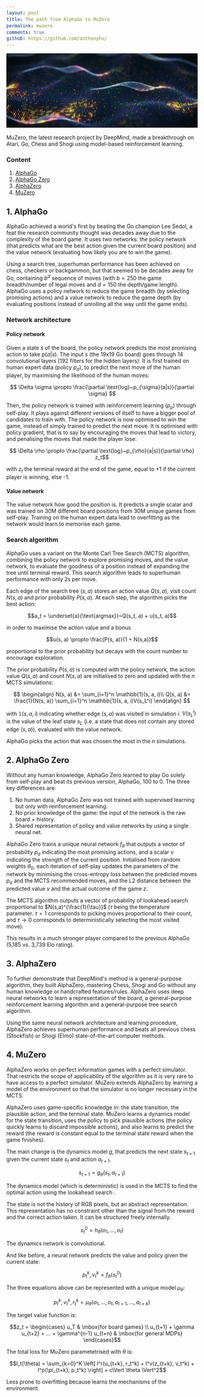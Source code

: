 ```yaml
---
layout: post
title: The path from AlphaGo to MuZero
permalink: muzero
comments: true
github: https://github.com/anthonyhu/
---
```

<p align='center'><img src='/img/muzero.jpg' alt='muzero'/></p>

MuZero, the latest research project by DeepMind, made a breakthrough on Atari, Go, Chess and Shogi using
model-based reinforcement learning.

### Content
1. [AlphaGo](#1-alphago)
2. [AlphaGo Zero](#2-alphago-zero)
3. [AlphaZero](#3-alphazero)
4. [MuZero](#4-muzero)

## 1. AlphaGo
AlphaGo achieved a world's first by beating the Go champion Lee Sedol, a feat the research community thought was decades 
away due to the complexity of the board game. It uses two networks: the policy network (that predicts what are the best
action given the current board position) and the value network (evaluating how likely you are to win the game).

Using a search tree, superhuman performance has been achieved on chess, checkers or backgammon, but that seemed to be
 decades away for Go, containing $b^d$ sequence of moves (with $b=250$ the game breadth/number of legal moves and 
 $d=150$ the depth/game length). AlphaGo uses a policy network to reduce the game breadth (by selecting promising 
 actions) and a value network to reduce the game depth (by evaluating positions instead of unrolling all the way 
 until the game ends). 

### Network architecture 
#### Policy network
Given a state $s$ of the board, the policy network predicts the most promising action to take $p(a|s)$. The input $s$
(the 19x19 Go board) goes through 14 convolutional layers (192 filters for the hidden layers). It is first trained on
human expert data (policy $p_{\sigma}$), to predict the next move of the human player, by maximising the likelihood 
of the human moves:

$$ \Delta \sigma \propto \frac{\partial \text{log}~p_{\sigma}(a|s)}{\partial \sigma} $$

Then, the policy network is 
trained with reinforcement
learning ($p_{\rho}$) through self-play. It plays against different versions of itself to have a bigger pool of 
candidates
 to 
train with. The policy network is now optimised to win the game, instead of simply trained to predict the next move. 
It is optimised with policy gradient, that is to say by encouraging the moves that lead to victory, and penalising 
the moves that made the player lose:

$$ \Delta \rho \propto \frac{\partial \text{log}~p_{\rho}(a|s)}{\partial \rho} z_t$$

with $z_t$ the terminal reward at the end of the game, equal to +1 if the current player is winning, else -1.


#### Value network
The value network how good the position is. It predicts a single scalar and was trained on 30M different board positions
from 30M unique games from self-play. Training on the human expert data lead to overfitting as the network would 
learn to memorise each game. 

### Search algorithm
AlphaGo uses a variant on the Monte Carl Tree Search (MCTS) algorithm, combining the policy network to explore 
promising moves, and the value network, to evaluate the goodness of a position instead of expanding the tree until 
terminal reward. This search algorithm leads to superhuman performance with only 2s per move. 

Each edge of the search tree $(s, a)$ stores an action value $Q(s, a)$, visit count $N(s,a)$ and prior probability $P
(s, a)$. At each step, the algorithm picks the best action:

$$a_t =  \underset{a}{\text{argmax}}~Q(s_t, a) + u(s_t, a)$$

in order to maximise the action value and a bonus

$$u(s, a) \propto \frac{P(s, a)}{1 + N(s,a)}$$

proportional to the prior probability but decays with the count number to encourage exploration. 

The prior probability $P(s, a)$ is computed with the policy network, the action value $Q(s, a)$ and count $N(s,a)$ 
are initialised to zero and updated with the $n$ MCTS simulations:

$$
\begin{align}
N(s, a) &= \sum_{i=1}^n \mathbb{1}(s, a, i)\\
Q(s, a) &= \frac{1}{N(s, a)} \sum_{i=1}^n \mathbb{1}(s, a, i)V(s_L^i)
\end{align}
$$

with $\mathbb{1}(s, a, i)$ indicating whether edge $(s, a)$ was visited in simulation $i$. $V(s_L^i)$ is the value of
 the leaf state $s_L$ (i.e. a state that does not contain any stored edge $(s, a)$), evaluated with the value network.
 
 AlphaGo picks the action that was chosen the most in the $n$ simulations. 

## 2. AlphaGo Zero
Without any human knowledge, AlphaGo Zero learned to play Go solely from self-play and beat its previous version, 
AlphaGo, 100 to 0. The three key differences are:

1. No human data, AlphaGo Zero was not trained with supervised learning but only with reinforcement learning.
2. No prior knowledge of the game: the input of the network is the raw board + history.
3. Shared representation of policy and value networks by using a single neural net.

AlphaGo Zero trains a unique neural network $f_{\theta}$ that outputs a vector of probability $p_a$ indicating the 
most promising actions, and a scalar $v$ indicating the strength of the current position. Initialised from random 
weights $\theta_0$, each iteration of self-play updates the parameters of the network by minimising the cross-entropy
 loss between the predicted moves $p_a$ and the MCTS recommended moves, and the L2 distance between the predicted 
 value $v$ and the actual outcome of the game $z$. 
 
The MCTS algorithm outputs a vector of probability of lookahead search proportional to $N(s,a)^{\frac{1}{\tau}}$ 
($\tau$ being the temperature parameter. $\tau=1$ corresponds to picking moves proportional to their count, and $\tau 
\to 0$ corresponds to deterministically selecting the most visited move).

This results in a much stronger player compared to the previous AlphaGo (5,185 vs. 3,739 Elo rating). 

## 3. AlphaZero
To further demonstrate that DeepMind's method is a general-purpose algorithm, they built AlphaZero, mastering Chess, 
Shogi and Go without any human knowledge or handcrafted features/rules. AlphaZero uses deep neural networks to learn 
a representation of the board, a general-purpose reinforcement learning algorithm and a general-purpose tree search 
algorithm. 

Using the same neural network architecture and learning procedure, AlphaZero achieves superhuman performance and 
beats all previous chess (Stockfish) or Shogi (Elmo) state-of-the-art computer methods.  

## 4. MuZero
AlphaZero works on perfect information games with a perfect simulator. That restricts the scope of applicability of 
the algorithm as it is very rare to have access to a perfect simulator. MuZero extends AlphaZero by learning a model 
of the environment so that the simulator is no longer necessary in the MCTS. 

AlphaZero uses game-specific knowledge in: the state transition, the plausible action, and the terminal state. MuZero
 learns a dynamics model for the state transition, uses the policy to pick plausible actions (the policy quickly 
 learns to discard impossible actions), and also learns to predict the reward (the reward is constant equal to the 
 terminal state reward when the game finishes).
 
 
The main change is the dynamics model $g$, that predicts the next state $s_{t+1}$ given the current state $s_t$ and 
action $a_{t+1}$.
 
$$s_{t+1} = g_{\theta}(s_t, a_{t+1})$$

The dynamics model (which is deterministic) is used in the MCTS to find the optimal action using the lookahead search
.

The state is not the history of RGB pixels, but an abstract representation. This representation has no constraint 
other than the signal from the reward and the correct action taken. It can be structured freely internally.

$$s_t^0 = h_{\theta}(o_1, ..., o_t)$$

The dynamics network is convolutional.

And like before, a neural network predicts the value and policy given the current state:

$$p_t^k, v_t^k =f_{\theta}(s_t^0)$$

The three equations above can be represented with a unique model $\mu_{\theta}$:

$$p_t^k, v_t^k, r_t^k = \mu_{\theta}(o_1, ..., o_t, a_{t+1}, ..., a_{t+k})$$


The target value function is:

$$z_t = \begin{cases} u_T & \mbox{for board games} \\ u_{t+1} + \gamma u_{t+2} + ... + \gamma^{n-1} 
u_{t+n} & \mbox{for general MDPs} \end{cases}$$

The total loss for MuZero parametetrised with $\theta$ is: 

$$l_t(\theta) = \sum_{k=0}^K \left[ l^r(u_{t+k}, r_t^k) + l^v(z_{t+k}, v_t^k) + l^p(\pi_{t+k}, p_t^k) \right] + 
c\Vert \theta \Vert^2$$


  

Less prone to overfitting because learns the mechanisms of the environment. 


